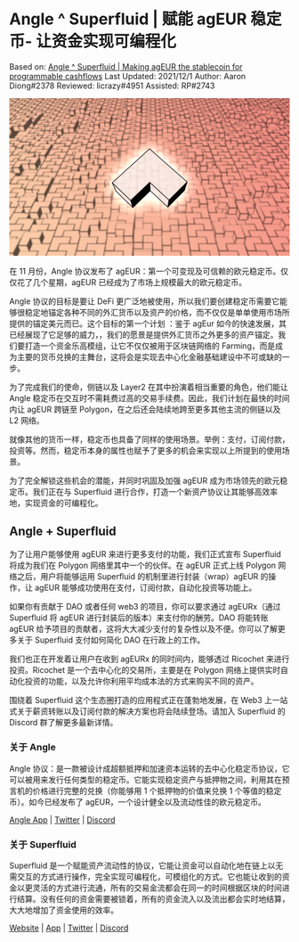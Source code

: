 # Angle ^ Superfluid | 赋能 agEUR 稳定币- 让资金实现可编程化

Based on: [Angle ^ Superfluid | Making agEUR the stablecoin for programmable cashflows](https://blog.angle.money/angle-superfluid-making-ageur-the-stablecoin-for-programmable-cashflows-ec64c40863c2)
Last Updated: 2021/12/1
Author: Aaron Diong#2378
Reviewed: licrazy#4951
Assisted: RP#2743

![](../../.gitbook/assets/angle-background-pink.png)

在 11 月份，Angle 协议发布了 agEUR：第一个可变现及可信赖的欧元稳定币。仅仅花了几个星期，agEUR 已经成为了市场上规模最大的欧元稳定币。

Angle 协议的目标是要让 DeFi 更广泛地被使用，所以我们要创建稳定币需要它能够很稳定地锚定各种不同的外汇货币以及资产的价格，而不仅仅是单单使用市场所提供的锚定美元而已。这个目标的第一个计划 ：鉴于 agEur 如今的快速发展，其已经展现了它足够的威力，，我们的愿景是提供外汇货币之外更多的资产锚定。我们要打造一个资金乐高模组，让它不仅仅被用于区块链网络的 Farming，而是成为主要的货币兑换的主舞台，这将会是实现去中心化金融基础建设中不可或缺的一步。

为了完成我们的使命，侧链以及 Layer2 在其中扮演着相当重要的角色，他们能让 Angle 稳定币在交互时不需耗费过高的交易手续费。因此，我们计划在最快的时间内让 agEUR 跨链至 Polygon，在之后还会陆续地跨至更多其他主流的侧链以及 L2 网络。

就像其他的货币一样，稳定币也具备了同样的使用场景。举例：支付，订阅付款，投资等。然而，稳定币本身的属性也赋予了更多的机会来实现以上所提到的使用场景。

为了完全解锁这些机会的潜能，并同时巩固及加强 agEUR 成为市场领先的欧元稳定币。我们正在与 Superfluid 进行合作，打造一个新资产协议让其能够高效率地，实现资金的可编程化。

## Angle + Superfluid

为了让用户能够使用 agEUR 来进行更多支付的功能，我们正式宣布 Superfluid 将成为我们在 Polygon 网络里其中一个的伙伴。在 agEUR 正式上线 Polygon 网络之后，用户将能够运用 Superfluid 的机制里进行封装（wrap）agEUR 的操作，让 agEUR 能够成功使用在支付，订阅付款，自动化投资等功能上。

如果你有贡献于 DAO 或者任何 web3 的项目，你可以要求通过 agEURx（通过 Superfluid 将 agEUR 进行封装后的版本）来支付你的酬劳。DAO 将能转账 agEUR 给予项目的贡献者，这将大大减少支付的复杂性以及不便。你可以了解更多关于 Superfluid 支付如何简化 DAO 在行政上的工作。

我们也正在开发着让用户在收到 agEURx 的同时间内，能够透过 Ricochet 来进行投资。Ricochet 是一个去中心化的交易所，主要是在 Polygon 网络上提供实时自动化投资的功能，以及允许你利用平均成本法的方式来购买不同的资产。

围绕着 Superfluid 这个生态圈打造的应用程式正在蓬勃地发展，在 Web3 上一站式关于薪资转账以及订阅付款的解决方案也将会陆续登场。请加入 Superfluid 的 Discord 群了解更多最新详情。

### 关于 Angle

Angle 协议：是一款被设计成超额抵押和加速资本运转的去中心化稳定币协议，它可以被用来发行任何类型的稳定币。它能实现稳定资产与抵押物之间，利用其在预言机的价格进行完整的兑换（你能够用 1 个抵押物的价值来兑换 1 个等值的稳定币）。如今已经发布了 agEUR，一个设计健全以及流动性佳的欧元稳定币。

[Angle App](https://app.angle.money/#/perpetuals) | [Twitter](https://twitter.com/AngleProtocol) | [Discord](https://discord.gg/bsfZjvgx2s)

### 关于 Superfluid

Superfluid 是一个赋能资产流动性的协议，它能让资金可以自动化地在链上以无需交互的方式进行操作，完全实现可编程化，可模组化的方式。它也能让收到的资金以更灵活的方式进行流通，所有的交易金流都会在同一的时间根据区块的时间进行结算。没有任何的资金需要被锁着，所有的资金流入以及流出都会实时地结算，大大地增加了资金使用的效率。

[Website](https://www.superfluid.finance/home) | [App](https://app.superfluid.finance/) | [Twitter](https://twitter.com/Superfluid_HQ) | [Discord](http://discord.superfluid.finance/)
